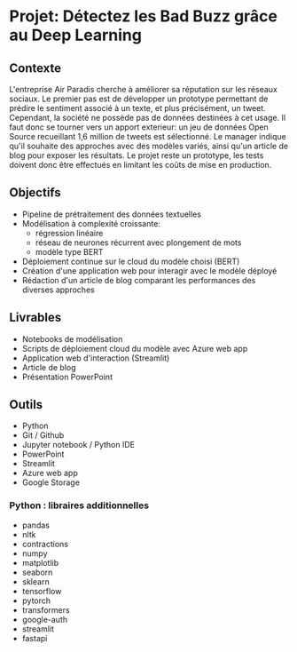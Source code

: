 # Projet: Détectez les Bad Buzz grâce au Deep Learning

## Contexte
L'entreprise Air Paradis cherche à améliorer sa réputation sur les réseaux sociaux.
Le premier pas est de développer un prototype permettant de prédire le sentiment associé à un texte, et plus précisément, un tweet.
Cependant, la société ne possède pas de données destinées à cet usage. 
Il faut donc se tourner vers un apport exterieur: un jeu de données Open Source recueillant 1,6 million de tweets est sélectionné.
Le manager indique qu'il souhaite des approches avec des modèles variés, ainsi qu'un article de blog pour exposer les résultats.
Le projet reste un prototype, les tests doivent donc être effectués en limitant les coûts de mise en production.

## Objectifs
- Pipeline de prétraitement des données textuelles
- Modélisation à complexité croissante: 
  - régression linéaire
  - réseau de neurones récurrent avec plongement de mots
  - modèle type BERT
- Déploiement continue sur le cloud du modèle choisi (BERT)
- Création d'une application web pour interagir avec le modèle déployé
- Rédaction d'un article de blog comparant les performances des diverses approches

## Livrables
- Notebooks de modélisation
- Scripts de déploiement cloud du modèle avec Azure web app
- Application web d'interaction (Streamlit)
- Article de blog
- Présentation PowerPoint

## Outils
- Python
- Git / Github
- Jupyter notebook / Python IDE
- PowerPoint
- Streamlit
- Azure web app
- Google Storage

### Python : libraires additionnelles
- pandas
- nltk
- contractions
- numpy
- matplotlib
- seaborn
- sklearn
- tensorflow
- pytorch
- transformers
- google-auth
- streamlit
- fastapi